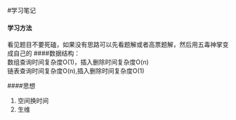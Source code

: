 #学习笔记  
#### 学习方法
看见题目不要死磕，如果没有思路可以先看题解或者高票题解，然后用五毒神掌变成自己的
####数据结构：  
    数组查询时间复杂度O(1)，插入删除时间复杂度O(n)  
    链表查询时间复杂度O(n),插入删除时间复杂度O(1)
    
####思想
 1. 空间换时间  
 2. 生维
    
